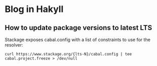 # Blog in Hakyll

## How to update package versions to latest LTS

Stackage exposes cabal.config with a list of constraints to use for the resolver:
```
curl https://www.stackage.org/{lts-N}/cabal.config | tee cabal.project.freeze > /dev/null
```